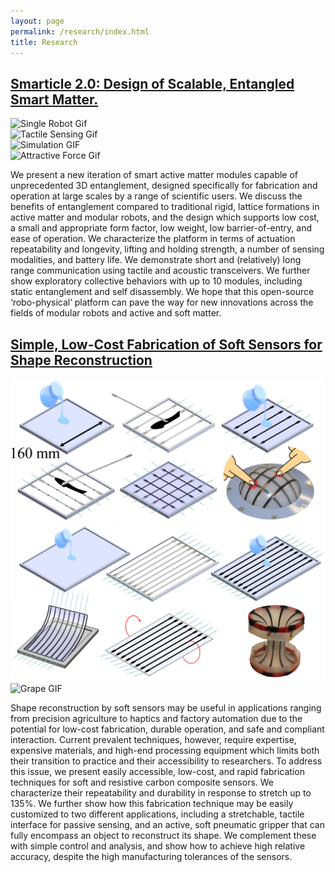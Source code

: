 ```yaml
---
layout: page
permalink: /research/index.html
title: Research
---
```

## [Smarticle 2.0: Design of Scalable, Entangled Smart Matter.](https://dannama.com/research/SmarticleDARS/Smarticle2.0_Design_of_Scalable,Entangled_Smart_Matter.pdf)

<div class="row">
  <div class="column">
    <img src="/research/SmarticleDARS/singleRobot.gif" alt="Single Robot Gif">
  </div>

  <div class="column">
    <img src="/research/SmarticleDARS/TactileSensing.gif" alt="Tactile Sensing Gif">
  </div>
</div>

<div class="row">
  <div class="column">
    <img src="/research/SmarticleDARS/simulation.gif" alt="Simulation GIF">
  </div>

  <div class="column">
    <img src="/research/SmarticleDARS/attractiveForce.gif" alt="Attractive Force Gif">
  </div>
</div>

<p>We present a new iteration of smart active matter modules capable of unprecedented 3D entanglement, designed specifically for fabrication and operation at large scales by a range of scientific users. We discuss the benefits of entanglement compared to traditional rigid, lattice formations in active matter and modular robots, and the design which supports low cost, a small and appropriate form factor, low weight, low barrier-of-entry, and ease of operation. We characterize the platform in terms of actuation repeatability and longevity, lifting and holding strength, a number of sensing modalities, and battery life. We demonstrate short and (relatively) long range communication using tactile and acoustic transceivers. We further show exploratory collective behaviors with up to 10 modules, including static entanglement and self disassembly. We hope that this open-source ‘robo-physical’ platform can pave the way for new innovations across the fields of modular robots and active and soft matter.</p>



## [Simple, Low-Cost Fabrication of Soft Sensors for Shape Reconstruction](https://dannama.com/research/SoftSleeve/Simple_Low-Cost_Fabrication_of_Soft_Sensors_for_Shape_Reconstruction.pdf)


<div class="row">
  <!-- Left column with two images stacked -->
  <div class="column left-column">
    <img src="/research/SoftSleeve/procedure1.png" alt="Procedure Image 1">
    <img src="/research/SoftSleeve/procedure2.png" alt="Procedure Image 2">
  </div>

  <!-- Right column with the GIF -->
  <div class="column">
    <img src="/research/SoftSleeve/Grape.gif" alt="Grape GIF">
  </div>
</div>


<p>Shape reconstruction by soft sensors may be useful in applications ranging from precision agriculture to haptics and factory automation due to the potential for low-cost fabrication, durable operation, and safe and compliant interaction. Current prevalent techniques, however, require expertise, expensive materials, and high-end processing equipment which limits both their transition to practice and their accessibility to researchers. To address this issue, we present easily accessible, low-cost, and rapid fabrication techniques for soft and resistive carbon composite sensors. We characterize their repeatability and durability in response to stretch up to 135%. We further show how this fabrication technique may be easily customized to two different applications, including a stretchable, tactile interface for passive sensing, and an active, soft pneumatic gripper that can fully encompass an object to reconstruct its shape. We complement these with simple control and analysis, and show how to achieve high relative accuracy, despite the high manufacturing tolerances of the sensors. </p>
